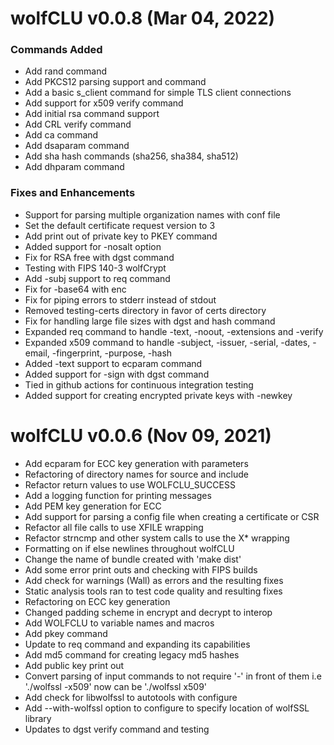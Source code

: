 # wolfCLU v0.0.8 (Mar 04, 2022)
### Commands Added
- Add rand command
- Add PKCS12 parsing support and command
- Add a basic s_client command for simple TLS client connections
- Add support for x509 verify command
- Add initial rsa command support
- Add CRL verify command
- Add ca command
- Add dsaparam command
- Add sha hash commands (sha256, sha384, sha512)
- Add dhparam command

### Fixes and Enhancements
- Support for parsing multiple organization names with conf file
- Set the default certificate request version to 3
- Add print out of private key to PKEY command
- Added support for -nosalt option
- Fix for RSA free with dgst command
- Testing with FIPS 140-3 wolfCrypt
- Add -subj support to req command
- Fix for -base64 with enc
- Fix for piping errors to stderr instead of stdout
- Removed testing-certs directory in favor of certs directory
- Fix for handling large file sizes with dgst and hash command
- Expanded req command to handle -text, -noout, -extensions and -verify
- Expanded x509 command to handle -subject, -issuer, -serial, -dates, -email, -fingerprint, -purpose, -hash
- Added -text support to ecparam command
- Added support for -sign with dgst command
- Tied in github actions for continuous integration testing
- Added support for creating encrypted private keys with -newkey


# wolfCLU v0.0.6 (Nov 09, 2021)

- Add ecparam for ECC key generation with parameters
- Refactoring of directory names for source and include
- Refactor return values to use WOLFCLU_SUCCESS
- Add a logging function for printing messages
- Add PEM key generation for ECC
- Add support for parsing a config file when creating a certificate or CSR
- Refactor all file calls to use XFILE wrapping
- Refactor strncmp and other system calls to use the X* wrapping
- Formatting on if else newlines throughout wolfCLU
- Change the name of bundle created with 'make dist'
- Add some error print outs and checking with FIPS builds
- Add check for warnings (Wall) as errors and the resulting fixes
- Static analysis tools ran to test code quality and resulting fixes
- Refactoring on ECC key generation
- Changed padding scheme in encrypt and decrypt to interop
- Add WOLFCLU to variable names and macros
- Add pkey command
- Update to req command and expanding its capabilities
- Add md5 command for creating legacy md5 hashes
- Add public key print out
- Convert parsing of input commands to not require '-' in front of them i.e './wolfssl -x509' now can be './wolfssl x509'
- Add check for libwolfssl to autotools with configure
- Add --with-wolfssl option to configure to specify location of wolfSSL library
- Updates to dgst verify command and testing
